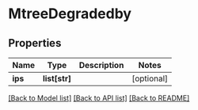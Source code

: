 # MtreeDegradedby

## Properties
Name | Type | Description | Notes
------------ | ------------- | ------------- | -------------
**ips** | **list[str]** |  | [optional] 

[[Back to Model list]](../README.md#documentation-for-models) [[Back to API list]](../README.md#documentation-for-api-endpoints) [[Back to README]](../README.md)


